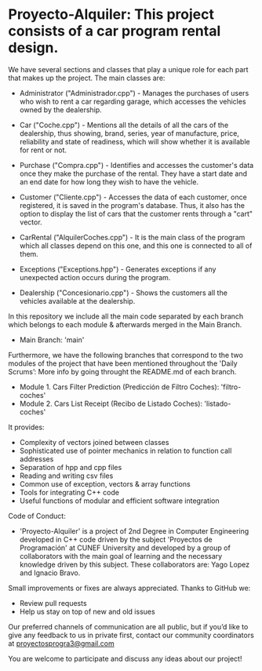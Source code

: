 # Proyecto-Alquiler: This project consists of a car program rental design.
We have several sections and classes that play a unique role for each part that makes up the project. 
The main classes are: 
- Administrator ("Administrador.cpp") - Manages the purchases of users who wish to rent a car regarding garage, which accesses the vehicles owned by the dealership. 

- Car ("Coche.cpp") - Mentions all the details of all the cars of the dealership, thus showing, brand, series, year of manufacture, price, reliability and state of readiness, which will show whether it is available for rent or not.

- Purchase ("Compra.cpp") - Identifies and accesses the customer's data once they make the purchase of the rental. They have a start date and an end date for how long they wish to have the vehicle.

- Customer ("Cliente.cpp") - Accesses the data of each customer, once registered, it is saved in the program's database. Thus, it also has the option to display the list of cars that the customer rents through a "cart" vector. 

- CarRental ("AlquilerCoches.cpp") - It is the main class of the program which all classes depend on this one, and this one is connected to all of them.

- Exceptions ("Exceptions.hpp") - Generates exceptions if any unexpected action occurs during the program.

- Dealership ("Concesionario.cpp") - Shows the customers all the vehicles available at the dealership.

In this repository we include all the main code separated by each branch which belongs to each module & afterwards merged in the Main Branch.
- Main Branch: 'main'

Furthermore, we have the following branches that correspond to the two modules of the project that have been mentioned throughout the 'Daily Scrums’: More info by going throught the README.md of each branch.
- Module 1. Cars Filter Prediction (Predicción de Filtro Coches): 'filtro-coches'
- Module 2. Cars List Receipt (Recibo de Listado Coches): 'listado-coches'

It provides:

- Complexity of vectors joined between classes
- Sophisticated use of pointer mechanics in relation to function call addresses
- Separation of hpp and cpp files
- Reading and writing csv files
- Common use of exception, vectors & array functions
- Tools for integrating C++ code
- Useful functions of modular and efficient software integration

Code of Conduct: 
- 'Proyecto-Alquiler' is a project of 2nd Degree in Computer Engineering developed in C++ code driven by the subject 'Proyectos de Programación' at CUNEF University and developed by a group of collaborators with the main goal of learning and the necessary knowledge driven by this subject. These collaborators are: Yago Lopez and Ignacio Bravo.

Small improvements or fixes are always appreciated. Thanks to GitHub we:
- Review pull requests
- Help us stay on top of new and old issues

Our preferred channels of communication are all public, but if you’d like to give any feedback to us in private first, contact our community coordinators at proyectosprogra3@gmail.com

You are welcome to participate and discuss any ideas about our project!
